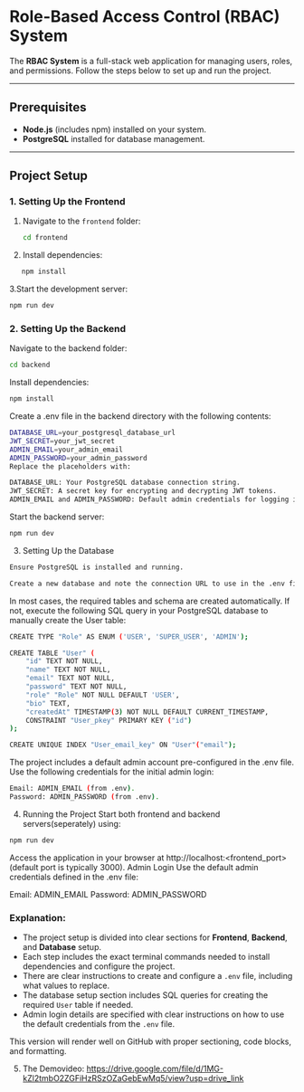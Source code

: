 # Role-Based Access Control (RBAC) System

The **RBAC System** is a full-stack web application for managing users, roles, and permissions. Follow the steps below to set up and run the project.

---

## Prerequisites
- **Node.js** (includes npm) installed on your system.
- **PostgreSQL** installed for database management.

---

## Project Setup

### 1. Setting Up the Frontend
1. Navigate to the `frontend` folder:
   ```bash
   cd frontend
2. Install dependencies:
```bash
   npm install
```
3.Start the development server:
   ```bash
   npm run dev
   ```

### 2. Setting Up the Backend
Navigate to the backend folder:
```bash
cd backend
```
Install dependencies:
```bash
npm install
```

Create a .env file in the backend directory with the following contents:
```bash
DATABASE_URL=your_postgresql_database_url
JWT_SECRET=your_jwt_secret
ADMIN_EMAIL=your_admin_email
ADMIN_PASSWORD=your_admin_password
Replace the placeholders with:
```
```bash
DATABASE_URL: Your PostgreSQL database connection string.
JWT_SECRET: A secret key for encrypting and decrypting JWT tokens.
ADMIN_EMAIL and ADMIN_PASSWORD: Default admin credentials for logging in.
```

Start the backend server:
```bash
npm run dev
```
3. Setting Up the Database
```bash
Ensure PostgreSQL is installed and running.

Create a new database and note the connection URL to use in the .env file.
```
In most cases, the required tables and schema are created automatically. If not, execute the following SQL query in your PostgreSQL database to manually create the User table:
```bash
CREATE TYPE "Role" AS ENUM ('USER', 'SUPER_USER', 'ADMIN');

CREATE TABLE "User" (
    "id" TEXT NOT NULL,
    "name" TEXT NOT NULL,
    "email" TEXT NOT NULL,
    "password" TEXT NOT NULL,
    "role" "Role" NOT NULL DEFAULT 'USER',
    "bio" TEXT,
    "createdAt" TIMESTAMP(3) NOT NULL DEFAULT CURRENT_TIMESTAMP,
    CONSTRAINT "User_pkey" PRIMARY KEY ("id")
);

CREATE UNIQUE INDEX "User_email_key" ON "User"("email");
```
The project includes a default admin account pre-configured in the .env file. Use the following credentials for the initial admin login:
```bash
Email: ADMIN_EMAIL (from .env).
Password: ADMIN_PASSWORD (from .env).
```
4. Running the Project
Start both frontend and backend servers(seperately) using:
```bash
npm run dev
```
Access the application in your browser at http://localhost:<frontend_port> (default port is typically 3000).
Admin Login
Use the default admin credentials defined in the .env file:

Email: ADMIN_EMAIL
Password: ADMIN_PASSWORD

### Explanation:
- The project setup is divided into clear sections for **Frontend**, **Backend**, and **Database** setup.
- Each step includes the exact terminal commands needed to install dependencies and configure the project.
- There are clear instructions to create and configure a `.env` file, including what values to replace.
- The database setup section includes SQL queries for creating the required `User` table if needed.
- Admin login details are specified with clear instructions on how to use the default credentials from the `.env` file.

This version will render well on GitHub with proper sectioning, code blocks, and formatting.

5. The Demovideo:
   https://drive.google.com/file/d/1MG-kZl2tmbO2ZGFiHzRSzOZaGebEwMq5/view?usp=drive_link



